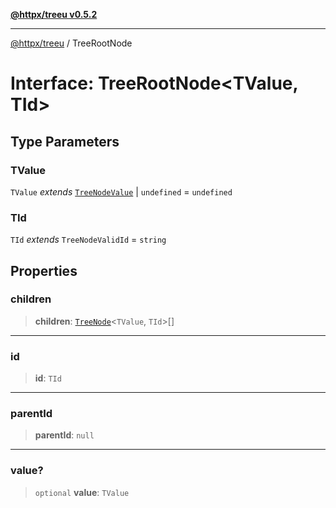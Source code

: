 [**@httpx/treeu v0.5.2**](../README.md)

***

[@httpx/treeu](../README.md) / TreeRootNode

# Interface: TreeRootNode\<TValue, TId\>

## Type Parameters

### TValue

`TValue` *extends* [`TreeNodeValue`](../type-aliases/TreeNodeValue.md) \| `undefined` = `undefined`

### TId

`TId` *extends* `TreeNodeValidId` = `string`

## Properties

### children

> **children**: [`TreeNode`](../type-aliases/TreeNode.md)\<`TValue`, `TId`\>[]

***

### id

> **id**: `TId`

***

### parentId

> **parentId**: `null`

***

### value?

> `optional` **value**: `TValue`
